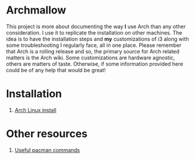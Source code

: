 # Archmallow
This project is more about documenting the way **I** use Arch than any other consideration. I use it to replicate the installation on other machines. The idea is to have the installation steps and **my** customizations of i3 along with some troubleshooting I regularly face, all in one place.
Please remember that Arch is a rolling release and so, the primary source for Arch related matters is the Arch wiki. Some customizations are hardware agnostic, others are matters of taste. Otherwise, if some information provided here could be of any help that would be great!
# Installation
1. [Arch Linux install](./docs/arch-install.md)

# Other resources
1. [Useful pacman commands](./docs/useful-pacman-commands.md)
